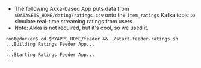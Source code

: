 * The following Akka-based App puts data from `$DATASETS_HOME/dating/ratings.csv` onto the `item_ratings` Kafka topic to simulate real-time streaming ratings from users.  
* Note:  Akka is not required, but it's cool, so we used it.
```
root@docker$ cd $MYAPPS_HOME/feeder && ./start-feeder-ratings.sh
...Building Ratings Feeder App...
...
...Starting Ratings Feeder App...
...
```